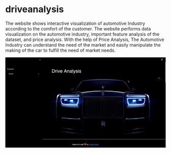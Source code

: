 # driveanalysis
The website shows interactive visualization of automotive Industry according to the comfort of the customer. The website performs data visualization on the automotive industry, important feature analysis of the dataset, and price analysis. With the help of Price Analysis, The Automotive Industry can understand the need of the market and easily manipulate the making of the car to fulfill the need of market needs.

![Gif](img11.gif)
